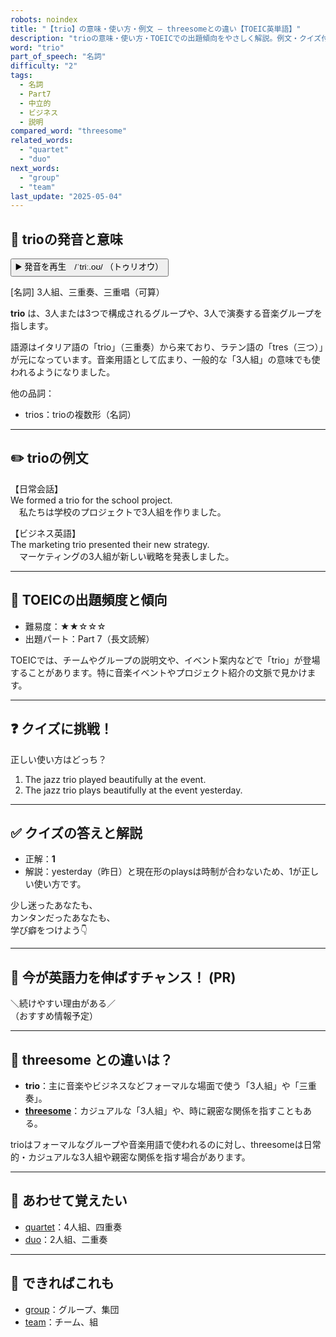 ```yaml
---
robots: noindex
title: "【trio】の意味・使い方・例文 ― threesomeとの違い【TOEIC英単語】"
description: "trioの意味・使い方・TOEICでの出題傾向をやさしく解説。例文・クイズ付きでthreesomeとの違いもわかりやすく学べます。"
word: "trio"
part_of_speech: "名詞"
difficulty: "2"
tags:
  - 名詞
  - Part7
  - 中立的
  - ビジネス
  - 説明
compared_word: "threesome"
related_words:
  - "quartet"
  - "duo"
next_words:
  - "group"
  - "team"
last_update: "2025-05-04"
---
```


## 🔰 trioの発音と意味

<button class="play-audio" onclick="playTTS('trio')">
  <span class="play-audio-main">
    ▶️ 発音を再生　/ˈtriː.oʊ/
  </span>
  <span class="play-audio-sub">
    （トゥリオウ）
  </span>
</button>

[名詞] 3人組、三重奏、三重唱（可算）

**trio** は、3人または3つで構成されるグループや、3人で演奏する音楽グループを指します。

語源はイタリア語の「trio」（三重奏）から来ており、ラテン語の「tres（三つ）」が元になっています。音楽用語として広まり、一般的な「3人組」の意味でも使われるようになりました。

他の品詞：  
- trios：trioの複数形（名詞）

---

## ✏️ trioの例文

【日常会話】  
We formed a trio for the school project.  
　私たちは学校のプロジェクトで3人組を作りました。

【ビジネス英語】  
The marketing trio presented their new strategy.  
　マーケティングの3人組が新しい戦略を発表しました。

---

## 🎯 TOEICの出題頻度と傾向

- 難易度：★★☆☆☆
- 出題パート：Part 7（長文読解）

TOEICでは、チームやグループの説明文や、イベント案内などで「trio」が登場することがあります。特に音楽イベントやプロジェクト紹介の文脈で見かけます。

---

## ❓ クイズに挑戦！

正しい使い方はどっち？

1. The jazz trio played beautifully at the event.  
2. The jazz trio plays beautifully at the event yesterday.

---

## ✅ クイズの答えと解説

- 正解：**1**
- 解説：yesterday（昨日）と現在形のplaysは時制が合わないため、1が正しい使い方です。

少し迷ったあなたも、  
カンタンだったあなたも、  
学び癖をつけよう👇️

---

## 🚀 今が英語力を伸ばすチャンス！ (PR)

<div class="info-center">
＼続けやすい理由がある／<br>  
（おすすめ情報予定）
</div>

---

## 🤔  threesome との違いは？

- **trio**：主に音楽やビジネスなどフォーマルな場面で使う「3人組」や「三重奏」。
- **[threesome](/threesome)**：カジュアルな「3人組」や、時に親密な関係を指すこともある。

trioはフォーマルなグループや音楽用語で使われるのに対し、threesomeは日常的・カジュアルな3人組や親密な関係を指す場合があります。

---

## 🧩 あわせて覚えたい

- [quartet](/quartet)：4人組、四重奏
- [duo](/duo)：2人組、二重奏

---

## 📖 できればこれも

- [group](/group)：グループ、集団
- [team](/team)：チーム、組

<!-- cvid: aid28_bid49 -->
